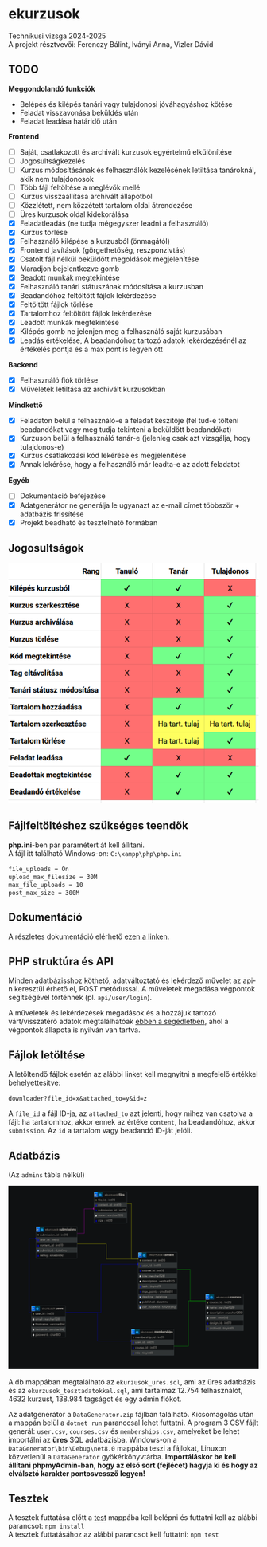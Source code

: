 # ekurzusok
Technikusi vizsga 2024-2025 \
A projekt résztvevői: Ferenczy Bálint, Iványi Anna, Vizler Dávid

## TODO
**Meggondolandó funkciók**
- Belépés és kilépés tanári vagy tulajdonosi jóváhagyáshoz kötése
- Feladat visszavonása beküldés után
- Feladat leadása határidő után

**Frontend**
- [ ] Saját, csatlakozott és archivált kurzusok egyértelmű elkülönítése
- [ ] Jogosultságkezelés
- [ ] Kurzus módosításának és felhasználók kezelésének letiltása tanároknál, akik nem tulajdonosok
- [ ] Több fájl feltöltése a meglévők mellé
- [ ] Kurzus visszaállítása archivált állapotból
- [ ] Közzlétett, nem közzétett tartalom oldal átrendezése
- [ ] Üres kurzusok oldal kidekorálása
- [x] Feladatleadás (ne tudja mégegyszer leadni a felhasználó)
- [x] Kurzus törlése
- [x] Felhasználó kilépése a kurzusból (önmagától)
- [x] Frontend javítások (görgethetőség, reszponzivtás)
- [x] Csatolt fájl nélkül beküldött megoldások megjelenítése
- [x] Maradjon bejelentkezve gomb
- [x] Beadott munkák megtekintése
- [x] Felhasználó tanári státuszának módosítása a kurzusban
- [x] Beadandóhoz feltöltött fájlok lekérdezése
- [x] Feltöltött fájlok törlése
- [x] Tartalomhoz feltöltött fájlok lekérdezése
- [x] Leadott munkák megtekintése
- [x] Kilépés gomb ne jelenjen meg a felhasználó saját kurzusában
- [x] Leadás értékelése, A beadandóhoz tartozó adatok lekérdezésénél az értékelés pontja és a max pont is legyen ott

**Backend**
- [x] Felhasználó fiók törlése
- [x] Műveletek letiltása az archivált kurzusokban

**Mindkettő**
- [x] Feladaton belül a felhasználó-e a feladat készítője (fel tud-e tölteni beadandókat vagy meg tudja tekinteni a beküldött beadandókat)
- [x] Kurzuson belül a felhasználó tanár-e (jelenleg csak azt vizsgálja, hogy tulajdonos-e)
- [x] Kurzus csatlakozási kód lekérése és megjelenítése
- [x] Annak lekérése, hogy a felhasználó már leadta-e az adott feladatot

**Egyéb**
- [ ] Dokumentáció befejezése
- [x] Adatgenerátor ne generálja le ugyanazt az e-mail címet többször + adatbázis frissítése
- [x] Projekt beadható és tesztelhető formában

## Jogosultságok
![](./db/jogosultsagok.png)

## Fájlfeltöltéshez szükséges teendők
**php.ini**-ben pár paramétert át kell állítani.\
A fájl itt található Windows-on: `C:\xampp\php\php.ini`
```
file_uploads = On
upload_max_filesize = 30M
max_file_uploads = 10
post_max_size = 300M
```

## Dokumentáció
A részletes dokumentáció elérhető [ezen a linken](https://docs.google.com/document/d/1uhBqkqfKAe0qxYCk307rlWE4jrNmFYU45DSQCpYt-Fk/edit?usp=sharing). 

## PHP struktúra és API
Minden adatbázisshoz köthető, adatváltoztató és lekérdező művelet az api-n keresztül érhető el, POST metódussal. A műveletek megadása végpontok segítségével történnek (pl. `api/user/login`).

A műveletek és lekérdezések megadások és a hozzájuk tartozó várt/visszatérő adatok megtalálhatóak [ebben a segédletben](https://docs.google.com/spreadsheets/d/1QqVU3NuwNTp1Xk_SZ8jrgYIF6DXR1OvF8vQTprfVUaY/edit?usp=sharing), ahol a végpontok állapota is nyilván van tartva.

## Fájlok letöltése
A letöltendő fájlok esetén az alábbi linket kell megnyitni a megfelelő értékkel behelyettesítve:

`downloader?file_id=x&attached_to=y&id=z`

A `file_id` a fájl ID-ja, az `attached_to` azt jelenti, hogy mihez van csatolva a fájl: ha tartalomhoz, akkor ennek az értéke `content`, ha beadandóhoz, akkor `submission`. Az `id` a tartalom vagy beadandó ID-ját jelöli.

## Adatbázis
(Az `admins` tábla nélkül)

![Adatbázis relációs modell](./db/db.png)

A db mappában megtalálható az `ekurzusok_ures.sql`, ami az üres adatbázis és az `ekurzusok_tesztadatokkal.sql`, ami tartalmaz 12.754 felhasználót, 4632 kurzust, 138.984 tagságot és egy admin fiókot.

Az adatgenerátor a `DataGenerator.zip` fájlban található. Kicsomagolás után a mappán belül a `dotnet run` paranccsal lehet futtatni. A program 3 CSV fájlt generál: `user.csv`, `courses.csv` és `memberships.csv`, amelyeket be lehet importálni az **üres** SQL adatbázisba. Windows-on a `DataGenerator\bin\Debug\net8.0` mappába teszi a fájlokat, Linuxon közvetlenül a `DataGenerator` gyökérkönyvtárba. **Importáláskor be kell állítani phpmyAdmin-ban, hogy az első sort (fejlécet) hagyja ki és hogy az elválsztó karakter pontosvessző legyen!**

## Tesztek
A tesztek futtatása előtt a [test](test/) mappába kell belépni és futtatni kell az alábbi parancsot: `npm install` \
A tesztek futtatásához az alábbi parancsot kell futtatni: `npm test`
